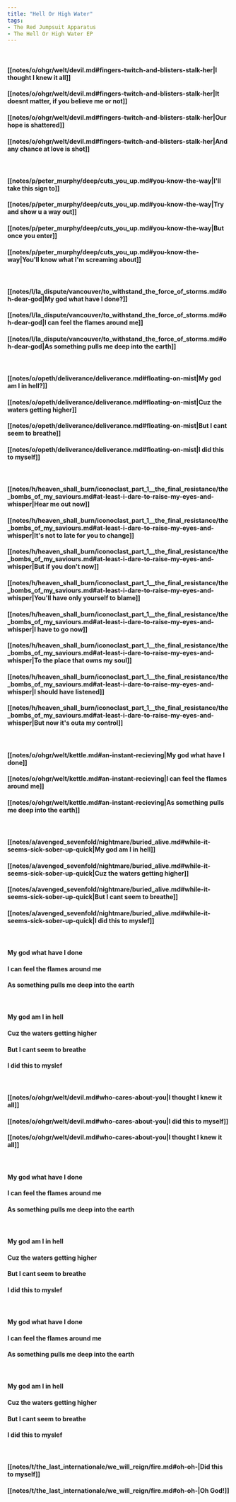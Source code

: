 ```yaml
---
title: "Hell Or High Water"
tags:
- The Red Jumpsuit Apparatus
- The Hell Or High Water EP
---
```

&nbsp;
#### [[notes/o/ohgr/welt/devil.md#fingers-twitch-and-blisters-stalk-her|I thought I knew it all]]
#### [[notes/o/ohgr/welt/devil.md#fingers-twitch-and-blisters-stalk-her|It doesnt matter, if you believe me or not]]
#### [[notes/o/ohgr/welt/devil.md#fingers-twitch-and-blisters-stalk-her|Our hope is shattered]]
#### [[notes/o/ohgr/welt/devil.md#fingers-twitch-and-blisters-stalk-her|And any chance at love is shot]]
&nbsp;
#### [[notes/p/peter_murphy/deep/cuts_you_up.md#you-know-the-way|I'll take this sign to]]
#### [[notes/p/peter_murphy/deep/cuts_you_up.md#you-know-the-way|Try and show u a way out]]
#### [[notes/p/peter_murphy/deep/cuts_you_up.md#you-know-the-way|But once you enter]]
#### [[notes/p/peter_murphy/deep/cuts_you_up.md#you-know-the-way|You'll know what I'm screaming about]]
&nbsp;
#### [[notes/l/la_dispute/vancouver/to_withstand_the_force_of_storms.md#oh-dear-god|My god what have I done?]]
#### [[notes/l/la_dispute/vancouver/to_withstand_the_force_of_storms.md#oh-dear-god|I can feel the flames around me]]
#### [[notes/l/la_dispute/vancouver/to_withstand_the_force_of_storms.md#oh-dear-god|As something pulls me deep into the earth]]
&nbsp;
#### [[notes/o/opeth/deliverance/deliverance.md#floating-on-mist|My god am I in hell?]]
#### [[notes/o/opeth/deliverance/deliverance.md#floating-on-mist|Cuz the waters getting higher]]
#### [[notes/o/opeth/deliverance/deliverance.md#floating-on-mist|But I cant seem to breathe]]
#### [[notes/o/opeth/deliverance/deliverance.md#floating-on-mist|I did this to myself]]
&nbsp;
#### [[notes/h/heaven_shall_burn/iconoclast_part_1__the_final_resistance/the_bombs_of_my_saviours.md#at-least-i-dare-to-raise-my-eyes-and-whisper|Hear me out now]]
#### [[notes/h/heaven_shall_burn/iconoclast_part_1__the_final_resistance/the_bombs_of_my_saviours.md#at-least-i-dare-to-raise-my-eyes-and-whisper|It's not to late for you to change]]
#### [[notes/h/heaven_shall_burn/iconoclast_part_1__the_final_resistance/the_bombs_of_my_saviours.md#at-least-i-dare-to-raise-my-eyes-and-whisper|But if you don't now]]
#### [[notes/h/heaven_shall_burn/iconoclast_part_1__the_final_resistance/the_bombs_of_my_saviours.md#at-least-i-dare-to-raise-my-eyes-and-whisper|You'll have only yourself to blame]]
#### [[notes/h/heaven_shall_burn/iconoclast_part_1__the_final_resistance/the_bombs_of_my_saviours.md#at-least-i-dare-to-raise-my-eyes-and-whisper|I have to go now]]
#### [[notes/h/heaven_shall_burn/iconoclast_part_1__the_final_resistance/the_bombs_of_my_saviours.md#at-least-i-dare-to-raise-my-eyes-and-whisper|To the place that owns my soul]]
#### [[notes/h/heaven_shall_burn/iconoclast_part_1__the_final_resistance/the_bombs_of_my_saviours.md#at-least-i-dare-to-raise-my-eyes-and-whisper|I should have listened]]
#### [[notes/h/heaven_shall_burn/iconoclast_part_1__the_final_resistance/the_bombs_of_my_saviours.md#at-least-i-dare-to-raise-my-eyes-and-whisper|But now it's outa my control]]
&nbsp;
#### [[notes/o/ohgr/welt/kettle.md#an-instant-recieving|My god what have I done]]
#### [[notes/o/ohgr/welt/kettle.md#an-instant-recieving|I can feel the flames around me]]
#### [[notes/o/ohgr/welt/kettle.md#an-instant-recieving|As something pulls me deep into the earth]]
&nbsp;
#### [[notes/a/avenged_sevenfold/nightmare/buried_alive.md#while-it-seems-sick-sober-up-quick|My god am I in hell]]
#### [[notes/a/avenged_sevenfold/nightmare/buried_alive.md#while-it-seems-sick-sober-up-quick|Cuz the waters getting higher]]
#### [[notes/a/avenged_sevenfold/nightmare/buried_alive.md#while-it-seems-sick-sober-up-quick|But I cant seem to breathe]]
#### [[notes/a/avenged_sevenfold/nightmare/buried_alive.md#while-it-seems-sick-sober-up-quick|I did this to myslef]]
&nbsp;
#### My god what have I done
#### I can feel the flames around me
#### As something pulls me deep into the earth
&nbsp;
#### My god am I in hell
#### Cuz the waters getting higher
#### But I cant seem to breathe
#### I did this to myslef
&nbsp;
#### [[notes/o/ohgr/welt/devil.md#who-cares-about-you|I thought I knew it all]]
#### [[notes/o/ohgr/welt/devil.md#who-cares-about-you|I did this to myself]]
#### [[notes/o/ohgr/welt/devil.md#who-cares-about-you|I thought I knew it all]]
&nbsp;
#### My god what have I done
#### I can feel the flames around me
#### As something pulls me deep into the earth
&nbsp;
#### My god am I in hell
#### Cuz the waters getting higher
#### But I cant seem to breathe
#### I did this to myslef
&nbsp;
#### My god what have I done
#### I can feel the flames around me
#### As something pulls me deep into the earth
&nbsp;
#### My god am I in hell
#### Cuz the waters getting higher
#### But I cant seem to breathe
#### I did this to myslef
&nbsp;
#### [[notes/t/the_last_internationale/we_will_reign/fire.md#oh-oh-|Did this to myself]]
#### [[notes/t/the_last_internationale/we_will_reign/fire.md#oh-oh-|Oh God!]]
